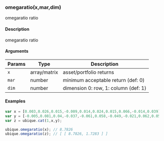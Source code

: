 ### omegaratio(x,mar,dim)

omegaratio ratio


#### Description

omegaratio ratio  



#### Arguments

|Params|Type|Description
|---------|----|-----------
|`x` | array/matrix |     asset/portfolio returns
|`mar` | number | minimum acceptable return (def: 0)
|`dim` | number | dimension 0: row, 1: column (def: 1)


#### Examples

```js
var x = [0.003,0.026,0.015,-0.009,0.014,0.024,0.015,0.066,-0.014,0.039];
var y = [-0.005,0.081,0.04,-0.037,-0.061,0.058,-0.049,-0.021,0.062,0.058];
var z = ubique.cat(1,x,y);

ubique.omegaratio(x); // 8.7826
ubique.omegaratio(z); // [ [ 8.7826, 1.7283 ] ]
```

